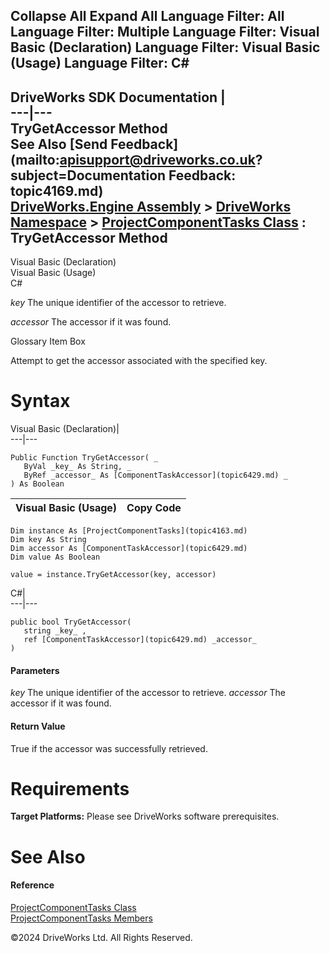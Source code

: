        

 Collapse All Expand All  Language Filter: All  Language Filter: Multiple  Language Filter: Visual Basic (Declaration) Language Filter: Visual Basic (Usage) Language Filter: C#  
---  
DriveWorks SDK Documentation  |   
---|---  
TryGetAccessor Method   
See Also [Send Feedback](mailto:apisupport@driveworks.co.uk?subject=Documentation Feedback: topic4169.md)  
[DriveWorks.Engine Assembly](topic2156.md) > [DriveWorks Namespace](topic2159.md) > [ProjectComponentTasks Class](topic4163.md) : TryGetAccessor Method  
---  
  
Visual Basic (Declaration)    
Visual Basic (Usage)    
C# 

_key_
    The unique identifier of the accessor to retrieve.

_accessor_
    The accessor if it was found.

Glossary Item Box

Attempt to get the accessor associated with the specified key. 

# Syntax

Visual Basic (Declaration)|   
---|---  
      
    
    Public Function TryGetAccessor( _
       ByVal _key_ As String, _
       ByRef _accessor_ As [ComponentTaskAccessor](topic6429.md) _
    ) As Boolean  
  
Visual Basic (Usage)| Copy Code  
---|---  
      
    
    Dim instance As [ProjectComponentTasks](topic4163.md)
    Dim key As String
    Dim accessor As [ComponentTaskAccessor](topic6429.md)
    Dim value As Boolean
     
    value = instance.TryGetAccessor(key, accessor)  
  
C#|   
---|---  
      
    
    public bool TryGetAccessor( 
       string _key_ ,
       ref [ComponentTaskAccessor](topic6429.md) _accessor_
    )  
  
#### Parameters

 _key_
    The unique identifier of the accessor to retrieve.
_accessor_
    The accessor if it was found.

#### Return Value

True if the accessor was successfully retrieved.

# Requirements

**Target Platforms:** Please see DriveWorks software prerequisites.

# See Also

#### Reference

[ProjectComponentTasks Class](topic4163.md)   
[ProjectComponentTasks Members](topic4164.md)

©2024 DriveWorks Ltd. All Rights Reserved.
